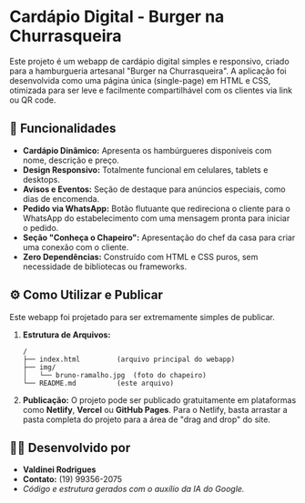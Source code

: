 # Cardápio Digital - Burger na Churrasqueira

Este projeto é um webapp de cardápio digital simples e responsivo, criado para a hamburgueria artesanal "Burger na Churrasqueira". A aplicação foi desenvolvida como uma página única (single-page) em HTML e CSS, otimizada para ser leve e facilmente compartilhável com os clientes via link ou QR code.

## 🚀 Funcionalidades

* **Cardápio Dinâmico:** Apresenta os hambúrgueres disponíveis com nome, descrição e preço.
* **Design Responsivo:** Totalmente funcional em celulares, tablets e desktops.
* **Avisos e Eventos:** Seção de destaque para anúncios especiais, como dias de encomenda.
* **Pedido via WhatsApp:** Botão flutuante que redireciona o cliente para o WhatsApp do estabelecimento com uma mensagem pronta para iniciar o pedido.
* **Seção "Conheça o Chapeiro":** Apresentação do chef da casa para criar uma conexão com o cliente.
* **Zero Dependências:** Construído com HTML e CSS puros, sem necessidade de bibliotecas ou frameworks.

## ⚙️ Como Utilizar e Publicar

Este webapp foi projetado para ser extremamente simples de publicar.

1.  **Estrutura de Arquivos:**
    ```
    /
    ├── index.html         (arquivo principal do webapp)
    ├── img/
    │   └── bruno-ramalho.jpg  (foto do chapeiro)
    └── README.md          (este arquivo)
    ```
2.  **Publicação:**
    O projeto pode ser publicado gratuitamente em plataformas como **Netlify**, **Vercel** ou **GitHub Pages**. Para o Netlify, basta arrastar a pasta completa do projeto para a área de "drag and drop" do site.

## 👨‍💻 Desenvolvido por

* **Valdinei Rodrigues**
* **Contato:** (19) 99356-2075
* *Código e estrutura gerados com o auxílio da IA do Google.*
